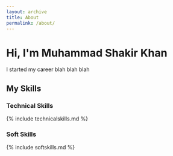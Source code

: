 ```yaml
---
layout: archive
title: About
permalink: /about/
---
```

# Hi, I'm Muhammad Shakir Khan
I started my career blah blah blah

## My Skills
### Technical Skills

{% include technicalskills.md %}

### Soft Skills

{% include softskills.md %}
